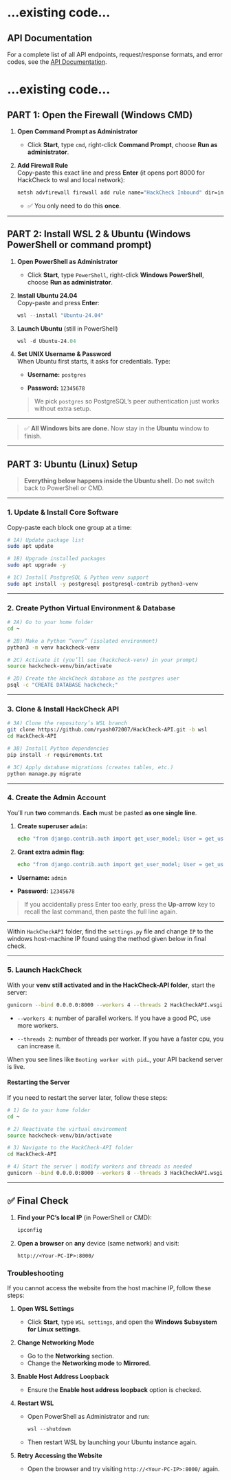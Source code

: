 # ...existing code...

## API Documentation

For a complete list of all API endpoints, request/response formats, and error codes, see the [API Documentation](./api_documentation.md).

# ...existing code...

## PART 1: Open the Firewall (Windows CMD)

1.  **Open Command Prompt as Administrator**
    
    -   Click **Start**, type `cmd`, right-click **Command Prompt**, choose **Run as administrator**.
        
2.  **Add Firewall Rule**  
    Copy-paste this exact line and press **Enter** (it opens port 8000 for HackCheck to wsl and local network):
    
    ```cmd
    netsh advfirewall firewall add rule name="HackCheck Inbound" dir=in action=allow protocol=TCP localport=8000
    
    ```
    
    -   ✅ You only need to do this **once**.
        

----------

## PART 2: Install WSL 2 & Ubuntu (Windows PowerShell or command prompt)

1.  **Open PowerShell as Administrator**
    
    -   Click **Start**, type `PowerShell`, right-click **Windows PowerShell**, choose **Run as administrator**.
        
2.  **Install Ubuntu 24.04**  
    Copy-paste and press **Enter**:
    
    ```powershell
    wsl --install "Ubuntu-24.04"
    
    ```
    
3.  **Launch Ubuntu** (still in PowerShell)
    
    ```powershell
    wsl -d Ubuntu-24.04
    
    ```
    
4.  **Set UNIX Username & Password**  
    When Ubuntu first starts, it asks for credentials. Type:
    
    -   **Username:** `postgres`
        
    -   **Password:** `12345678`
        
    
    > We pick `postgres` so PostgreSQL’s peer authentication just works without extra setup.
    

----------

> ✅ **All Windows bits are done.** Now stay in the **Ubuntu** window to finish.

----------

## PART 3: Ubuntu (Linux) Setup

> **Everything below happens inside the Ubuntu shell.** Do **not** switch back to PowerShell or CMD.

----------

### 1. Update & Install Core Software

Copy-paste each block one group at a time:

```bash
# 1A) Update package list
sudo apt update

# 1B) Upgrade installed packages
sudo apt upgrade -y

# 1C) Install PostgreSQL & Python venv support
sudo apt install -y postgresql postgresql-contrib python3-venv

```

----------

### 2. Create Python Virtual Environment & Database

```bash
# 2A) Go to your home folder
cd ~

# 2B) Make a Python “venv” (isolated environment)
python3 -m venv hackcheck-venv

# 2C) Activate it (you’ll see (hackcheck-venv) in your prompt)
source hackcheck-venv/bin/activate

# 2D) Create the HackCheck database as the postgres user
psql -c "CREATE DATABASE hackcheck;"

```
   

----------

### 3. Clone & Install HackCheck API

```bash
# 3A) Clone the repository’s WSL branch
git clone https://github.com/ryash072007/HackCheck-API.git -b wsl
cd HackCheck-API

# 3B) Install Python dependencies
pip install -r requirements.txt

# 3C) Apply database migrations (creates tables, etc.)
python manage.py migrate

```

----------

### 4. Create the Admin Account

You’ll run **two** commands. **Each** must be pasted **as one single line**.

1.  **Create superuser `admin`:**
    
    ```bash
    echo "from django.contrib.auth import get_user_model; User = get_user_model(); User.objects.create_superuser('admin', '', '12345678')" | python manage.py shell
    
    ```
    
2.  **Grant extra admin flag**:
    
    ```bash
    echo "from django.contrib.auth import get_user_model; User = get_user_model(); u = User.objects.get(username='admin'); u.is_admin = True; u.save()" | python manage.py shell
    
    ```
    

-   **Username:** `admin`
    
-   **Password:** `12345678`
    

> If you accidentally press Enter too early, press the **Up-arrow** key to recall the last command, then paste the full line again.

----------

Within `HackCheckAPI` folder, find the `settings.py` file and change `IP` to the windows host-machine IP found using the method given below in final check.

----------

### 5. Launch HackCheck

With your **venv still activated and in the HackCheck-API folder**, start the server:

```bash
gunicorn --bind 0.0.0.0:8000 --workers 4 --threads 2 HackCheckAPI.wsgi:application

```

-   `--workers 4`: number of parallel workers. If you have a good PC, use more workers.
    
-   `--threads 2`: number of threads per worker. If you have a faster cpu, you can increase it.
    

When you see lines like `Booting worker with pid…`, your API backend server is live.

#### Restarting the Server

If you need to restart the server later, follow these steps:

```bash
# 1) Go to your home folder
cd ~

# 2) Reactivate the virtual environment
source hackcheck-venv/bin/activate

# 3) Navigate to the HackCheck-API folder
cd HackCheck-API

# 4) Start the server | modify workers and threads as needed
gunicorn --bind 0.0.0.0:8000 --workers 8 --threads 3 HackCheckAPI.wsgi:application
```

----------

## ✅ Final Check

1.  **Find your PC’s local IP** (in PowerShell or CMD):
    
    ```powershell
    ipconfig
    
    ```
    
2.  **Open a browser** on **any** device (same network) and visit:
    
    ```
    http://<Your-PC-IP>:8000/
    
    ```

### Troubleshooting

If you cannot access the website from the host machine IP, follow these steps:

1. **Open WSL Settings**  
   - Click **Start**, type `WSL settings`, and open the **Windows Subsystem for Linux settings**.

2. **Change Networking Mode**  
   - Go to the **Networking** section.
   - Change the **Networking mode** to **Mirrored**.

3. **Enable Host Address Loopback**  
   - Ensure the **Enable host address loopback** option is checked.

4. **Restart WSL**  
   - Open PowerShell as Administrator and run:
     ```powershell
     wsl --shutdown
     ```
   - Then restart WSL by launching your Ubuntu instance again.

5. **Retry Accessing the Website**  
   - Open the browser and try visiting `http://<Your-PC-IP>:8000/` again.
